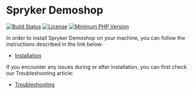 # Spryker Demoshop
[![Build Status](https://api.travis-ci.org/spryker/demoshop.svg?branch=master)](https://travis-ci.org/spryker/demoshop)
[![License](https://img.shields.io/github/license/spryker/demoshop.svg)](https://github.com/spryker/demoshop/)
[![Minimum PHP Version](http://img.shields.io/badge/php-%3E%3D%205.6-8892BF.svg)](https://php.net/)

In order to install Spryker Demoshop on your machine, you can follow the instructions described in the link below:

* [Installation](https://academy.spryker.com/getting_started/installation_guide.html)


If you encounter any issues during or after installation, you can first check our Troubleshooting article:

* [Troubleshooting](https://academy.spryker.com/getting_started/troubleshooting.html)
